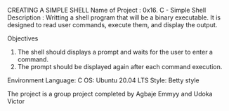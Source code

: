 CREATING A SIMPLE SHELL
Name of Project : 0x16. C - Simple Shell
Description : Writting a shell program that will be a binary executable. It is designed to read user commands, execute them, and display the output. 

Objectives
1) The shell should displays a prompt and waits for the user to enter a command.
2) The prompt should be displayed again after each command execution.

Environment
Language: C
OS: Ubuntu 20.04 LTS
Style: Betty style

The project is a group project completed by Agbaje Emmyy and Udoka Victor
